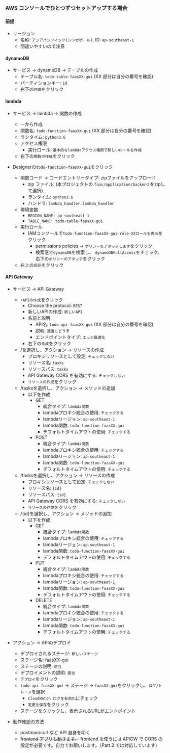 ### AWS コンソールでひとつずつセットアップする場合
#### 前提
  - リージョン
    - 名称: `アジアパシフィック(シンガポール)`, ID: `ap-southeast-1`
    - 間違いやすいので注意

#### dynamoDB
- サービス -> dynamoDB -> テーブルの作成
    - テーブル名: `todo-table-faasXX-gui` (XX 部分は自分の番号を確認)
    - パーティションキー: `id`
    - 右下の`作成`をクリック

#### lambda
- サービス -> lambda -> 関数の作成
    - 一から作成
    - 関数名: `todo-function-faasXX-gui` (XX 部分は自分の番号を確認)
    - ランタイム: `python3.6`
    - アクセス権限
      - 実行ロール: `基本的なlambdaアクセス権限で新しいロールを作成`
    - 右下の`関数の作成`をクリック

- Designerの`todo-function-faasXX-gui`をクリック
    - 関数コード -> コードエントリータイプ: zipファイルをアップロード
        - zip ファイル: (本プロジェクトの `faas/application/backend` をzipして選択)
        - ランタイム: `python3.6`
        - ハンドラ: `lambda_handler.lambda_handler`
    - 環境変数
        - `REGION_NAME: ap-southeast-1`
        - `TABLE_NAME: todo-table-faasXX-gui`
    - 実行ロール
        - IAMコンソールで`todo-function-faasXX-gui-role-XXロールを表示`をクリック
            - permissions policies -> `ポリシーをアタッチします`をクリック
            - 検索窓で`dynamoDB`を検索し、 `dynamoDBFullAccess`をチェック、右下の`ポリシーのアタッチ`をクリック
    - 右上の`保存`をクリック

#### API Gateway
- サービス -> API Gateway
    - `+APIの作成`をクリック
        - Choose the protocol: `REST`
        - 新しいAPIの作成: `新しいAPI`
        - 名前と説明
            - API名: `todo-api-faasXX-gui` (XX 部分は自分の番号を確認)
            - 説明: `適当にどうぞ`
            - エンドポイントタイプ: `エッジ最適化`
        - 右下の`作成`をクリック
    - /を選択し、アクション -> リソースの作成
        - プロキシリソースとして設定: `チェックしない`
        - リソース名: `tasks`
        - リソースパス: `tasks`
        - API Gateway CORS を有効にする: `チェックしない`
        - `リソースの作成`をクリック
    - /tasksを選択し、アクション -> メソッドの追加
        - 以下を作成
           - GET
               - 統合タイプ: `lambda関数`
               - lambdaプロキシ統合の使用: `チェックする`
               - lambdaリージョン: `ap-southeast-1`
               - lambda関数: `todo-function-faasXX-gui`
               - デフォルトタイムアウトの使用: `チェックする`
           - POST
               - 統合タイプ: `lambda関数`
               - lambdaプロキシ統合の使用: `チェックする`
               - lambdaリージョン: `ap-southeast-1`
               - lambda関数: `todo-function-faasXX-gui`
               - デフォルトタイムアウトの使用: `チェックする`
   - /tasksを選択し、アクション -> リソースの作成
        - プロキシリソースとして設定: `チェックしない`
        - リソース名: `{id}`
        - リソースパス: `{id}`
        - API Gateway CORS を有効にする: `チェックしない`
        - `リソースの作成`をクリック
    - /{id}を選択し、アクション -> メソッドの追加
        - 以下を作成
           - GET
               - 統合タイプ: `lambda関数`
               - lambdaプロキシ統合の使用: `チェックする`
               - lambdaリージョン: `ap-southeast-1`
               - lambda関数: `todo-function-faasXX-gui`
               - デフォルトタイムアウトの使用: `チェックする`
           - PUT
               - 統合タイプ: `lambda関数`
               - lambdaプロキシ統合の使用: `チェックする`
               - lambdaリージョン: `ap-southeast-1`
               - lambda関数: `todo-function-faasXX-gui`
               - デフォルトタイムアウトの使用: `チェックする`
           - DELETE
               - 統合タイプ: `lambda関数`
               - lambdaプロキシ統合の使用: `チェックする`
               - lambdaリージョン: `ap-southeast-1`
               - lambda関数: `todo-function-faasXX-gui`
               - デフォルトタイムアウトの使用: `チェックする`

-  アクション -> APIのデプロイ
    - デプロイされるステージ: `新しいステージ`
    - ステージ名: faasXX-gui
    - ステージの説明: `適当`
    - デプロイメントの説明: `適当`
    - `デプロイ`をクリック
    - `todo-api-faasXX-gui` -> ステージ -> `faasXX-gui`をクリックし、`ログ/トレース`を選択
      - `CloudWatch ログを有効化`にチェック
      - ``変更を保存``をクリック
    - ステージをクリックし、表示されるURLがエンドポイント

- 動作確認の方法
    - postman/curl など API 自身を叩く
    - ~~frontend アプリも動きます。~~ frontend を使うには APIGW で CORS の設定が必要です。自力でお願いします。（Part.2 では対応しています）
